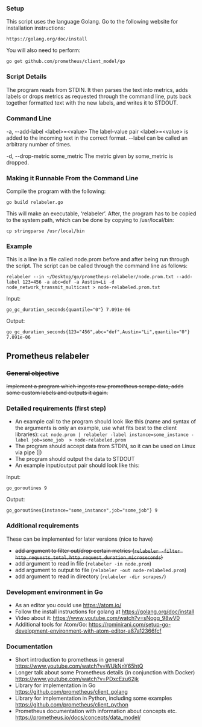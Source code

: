 ### Setup
This script uses the language Golang. Go to the following website for installation instructions:
```
https://golang.org/doc/install
```



You will also need to perform:
```
go get github.com/prometheus/client_model/go
```

### Script Details
The program reads from STDIN. It then parses the text into metrics, adds labels or drops metrics as requested through the command line, puts back together formatted text with the new labels, and writes it to STDOUT.

### Command Line
-a, --add-label \<label\>=\<value\> 
The label-value pair \<label\>=\<value\> is added to the incoming text in the correct 	format. --label can be called an arbitrary number of times.

-d, --drop-metric some_metric
The metric given by some_metric is dropped.

### Making it Runnable From the Command Line
Compile the program with the following:
```
go build relabeler.go
```

This will make an executable, ‘relabeler’. After, the program has to be copied to the system path, which can be done by copying to /usr/local/bin:
```
cp stringparse /usr/local/bin
```


### Example
This is a line in a file called node.prom before and after being run through the script. The script can be called through the command line as follows:
```
relabeler --in ~/Desktop/go/prometheus-relabeler/node.prom.txt --add-label 123=456 -a abc=def -a Austin=Li -d node_network_transmit_multicast > node-relabeled.prom.txt
```

Input:
```
go_gc_duration_seconds{quantile="0"} 7.091e-06
```

Output:
```
go_gc_duration_seconds{123="456",abc="def",Austin="Li",quantile="0"} 7.091e-06
```

## Prometheus relabeler

### ~~General objective~~
~~Implement a program which ingests raw prometheus scrape data, adds some custom labels and outputs it again.~~

### Detailed requirements (first step)
- An example call to the program should look like this (name and syntax of the arguments is only an example, use what fits best to the client libraries):
`cat node.prom | relabeler -label instance=some_instance -label job=some_job  > node-relabeled.prom`
- The program should accept data from STDIN, so it can be used on Linux via pipe (|) 
- The program should output the data to STDOUT
- An example input/output pair should look like this:

Input:
```
go_goroutines 9
```

Output:
```
go_goroutines{instance="some_instance",job="some_job"} 9
```

### Additional requirements
These can be implemented for later versions (nice to have)
- ~~add argument to filter out/drop certain metrics (`relabeler -filter http_requests_total,http_request_duration_microseconds`)~~
- add argument to read in file (`relabeler -in node.prom`)
- add argument to output to file (`relabeler -out node-relabeled.prom`)
- add argument to read in directory (`relabeler -dir scrapes/`)

### Development environment in Go
* As an editor you could use https://atom.io/
* Follow the install instructions for golang at https://golang.org/doc/install
* Video about it: https://www.youtube.com/watch?v=sNogq_98wV0
* Additional tools for Atom/Go: https://rominirani.com/setup-go-development-environment-with-atom-editor-a87a12366fcf

### Documentation
* Short introduction to prometheus in general https://www.youtube.com/watch?v=WUkNnY65htQ
* Longer talk about some Prometheus details (in conjunction with Docker) https://www.youtube.com/watch?v=PDxcEzu62jk
* Library for implementation in Go https://github.com/prometheus/client_golang
* Library for implementation in Python, including some examples  https://github.com/prometheus/client_python
* Prometheus documentation with information about concepts etc. https://prometheus.io/docs/concepts/data_model/
